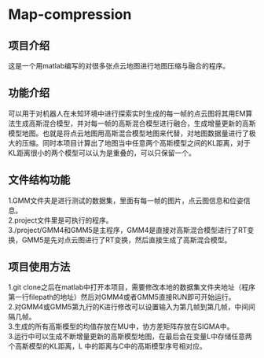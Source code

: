 # Map-compression
## 项目介绍
这是一个用matlab编写的对很多张点云地图进行地图压缩与融合的程序。
## 功能介绍
可以用于对机器人在未知环境中进行探索实时生成的每一帧的点云图将其用EM算法生成高斯混合模型，并对每一帧的高斯混合模型进行融合，生成增量更新的高斯模型地图。也就是将点云地图用高斯混合模型地图来代替，对地图数据量进行了极大的压缩。同时本项目计算出了地图当中任意两个高斯模型之间的KL距离，对于KL距离很小的两个模型可以认为是重叠的，可以只保留一个。  
## 文件结构功能
1.GMM文件夹是进行测试的数据集，里面有每一帧的图片，点云图信息和位姿信息。  
2.project文件里是可执行的程序。  
3./project/GMM4和GMM5是主程序，GMM4是直接对高斯混合模型进行了RT变换，GMM5是先对点云图进行了RT变换，然后直接生成了高斯混合模型。  
## 项目使用方法
1.git clone之后在matlab中打开本项目，需要修改本地的数据集文件夹地址（程序第一行filepath的地址）然后对GMM4或者GMM5直接RUN即可开始运行。     
2.对GMM4或GMM5第九行的K进行修改可以设置输入为第几帧到第几帧，中间间隔几帧。  
3.生成的所有高斯模型的均值存放在MU中，协方差矩阵存放在SIGMA中。  
3.运行中可以生成不断增量更新的高斯模型地图，在最后会在变量L中存储任意两个高斯模型的KL距离，L 中的距离与C中的高斯模型序号相对应。
